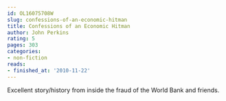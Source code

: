 ```yaml
---
id: OL16075708W
slug: confessions-of-an-economic-hitman
title: Confessions of an Economic Hitman
author: John Perkins
rating: 5
pages: 303
categories:
- non-fiction
reads:
- finished_at: '2010-11-22'
---
```

Excellent story/history from inside the fraud of the World Bank and friends.
